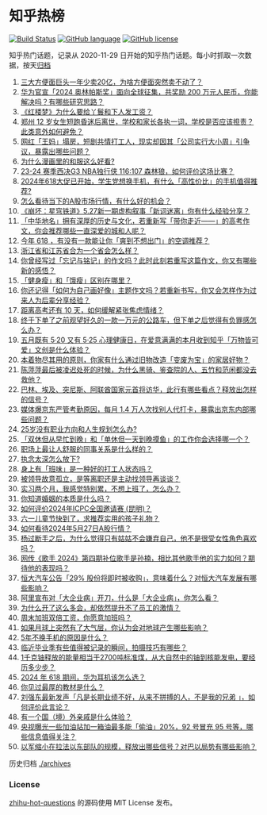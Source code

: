 # 知乎热榜
[![Build Status](https://github.com/ToWeLong/zhihu-hot-questions/workflows/CI/badge.svg)](https://github.com/ToWeLong/zhihu-hot-questions/actions)
[![GitHub language](https://img.shields.io/badge/language-golang-orange.svg)](https://golang.org/)
[![GitHub license](https://img.shields.io/github/license/ToWeLong/zhihu-hot-questions)](https://github.com/ToWeLong/zhihu-hot-questions/blob/main/LICENSE)

知乎热门话题，记录从 2020-11-29 日开始的知乎热门话题。每小时抓取一次数据，按天[归档](./archives)

<!-- BEGIN -->

1. [三大方便面巨头一年少卖20亿，为啥方便面突然卖不动了？](https://www.zhihu.com/question/657212491)
1. [华为官宣「2024 奥林帕斯奖」面向全球征集，共奖励 200 万元人民币，你能解决吗？有哪些研究思路？](https://www.zhihu.com/question/657216824)
1. [《红楼梦》为什么要给丫鬟和下人发工资？](https://www.zhihu.com/question/656735704)
1. [郑州 12 岁女生短跑昏迷后离世，学校和家长各执一词，学校是否应该担责？此类意外如何避免？](https://www.zhihu.com/question/657004114)
1. [网红「王妈」塌房，短剧共情打工人，现实却因其「公司实行大小周」引争议，暴露出哪些问题？](https://www.zhihu.com/question/657224155)
1. [为什么漫画里的和服这么好看?](https://www.zhihu.com/question/362709097)
1. [23-24 赛季西决G3 NBA独行侠 116:107 森林狼，如何评价这场比赛？](https://www.zhihu.com/question/657307824)
1. [2024年618大促已开始，学生党想换手机，有什么「高性价比」的手机值得推荐?](https://www.zhihu.com/question/657310726)
1. [怎么看待当下的A股市场行情，有什么好的机会？](https://www.zhihu.com/question/657264352)
1. [《崩坏：星穹铁道》5.27新一期虚构叙事「新词迷离」你有什么经验分享？](https://www.zhihu.com/question/657301175)
1. [「中华地名」拥有深厚的历史与文化，若重新写「带你走近——」的高考作文，你会推荐哪些一直深爱的城和人呢？](https://www.zhihu.com/question/657234060)
1. [今年 618 ，有没有一款能让你「爽到不想出门」的空调推荐？](https://www.zhihu.com/question/657305253)
1. [浙江省和江苏省合为一个省会怎么样？](https://www.zhihu.com/question/650843984)
1. [你曾经写过「忘记与铭记」的作文吗？此时此刻若重写这篇作文，你又有哪些新的感悟？](https://www.zhihu.com/question/657233738)
1. [「健身瘦」和「饿瘦」区别在哪里？](https://www.zhihu.com/question/657041396)
1. [你还记得「如何为自己画好像」主题作文吗？若重新书写，你又会怎样作为过来人为后辈分享经验？](https://www.zhihu.com/question/657233876)
1. [距离高考还有 10 天，如何缓解紧张焦虑情绪？](https://www.zhihu.com/question/657173745)
1. [终于下单了之前观望好久的一款一万元的公路车，但下单之后觉得有负罪感怎么办？](https://www.zhihu.com/question/656856011)
1. [五月既有 5·20 又有 5·25 心理健康日，在爱意满满的本月收到知乎「万物皆可爱」文创是什么体验？](https://www.zhihu.com/question/656592050)
1. [本着物尽其用的原则，你家有什么通过旧物改造「变废为宝」的家居好物？](https://www.zhihu.com/question/656591492)
1. [陈萍萍最后被凌迟处死的时候，为什么黑骑、鉴查院的人、五竹和范闲都没去救他？](https://www.zhihu.com/question/479320009)
1. [巴林、埃及、突尼斯、阿联酋国家元首将访华，此行有哪些看点？释放出怎样的信号？](https://www.zhihu.com/question/657300970)
1. [媒体爆京东严管考勤原因，每月 1.4 万人次找别人代打卡，暴露出京东内部哪些问题？](https://www.zhihu.com/question/657219931)
1. [25岁没有职业方向和人生规划怎么办?](https://www.zhihu.com/question/656965836)
1. [「双休但从早忙到晚」和「单休但一天到晚摸鱼」的工作你会选择哪一个？](https://www.zhihu.com/question/655947302)
1. [职场上最让人舒服的同事关系是什么样的？](https://www.zhihu.com/question/656392797)
1. [执念太深怎么放下?](https://www.zhihu.com/question/656087996)
1. [身上有「班味」是一种好的打工人状态吗？](https://www.zhihu.com/question/656058458)
1. [被领导故意孤立，是等离职还是主动找领导再谈谈？](https://www.zhihu.com/question/656785797)
1. [实习两个月，我感觉特别累，不想上班了，怎么办？](https://www.zhihu.com/question/656453845)
1. [你知道婚姻的本质是什么吗？](https://www.zhihu.com/question/656517397)
1. [如何评价2024年ICPC全国邀请赛 (昆明)？](https://www.zhihu.com/question/652342182)
1. [六一儿童节快到了，求推荐实用的孩子礼物？](https://www.zhihu.com/question/599247335)
1. [如何看待2024年5月27日A股行情？](https://www.zhihu.com/question/656999786)
1. [杨过断手之后，为什么觉得只有姑姑不会嫌弃自己，他不是很受女性角色喜欢吗？](https://www.zhihu.com/question/657165570)
1. [网传《歌手 2024》第四期补位歌手是孙楠，相比其他歌手他的实力如何？期待他的表现吗？](https://www.zhihu.com/question/657219200)
1. [恒大汽车公告「29% 股份将即时被收购」，意味着什么？对恒大汽车发展有哪些影响？](https://www.zhihu.com/question/657251641)
1. [阿里宣布对「大企业病」开刀，什么是「大企业病」，你怎么看？](https://www.zhihu.com/question/657212624)
1. [为什么开了这么多会，却依然提升不了员工的激情？](https://www.zhihu.com/question/653951784)
1. [周末加班双倍工资，你愿意加班吗？](https://www.zhihu.com/question/656381072)
1. [如果月球上突然有了大气层，你认为会对地球产生哪些影响？](https://www.zhihu.com/question/655739992)
1. [5年不换手机的原因是什么？](https://www.zhihu.com/question/655068408)
1. [临近毕业季有些值得被记录的瞬间，拍摄技巧有哪些？](https://www.zhihu.com/question/657031061)
1. [1千克铀释放的能量相当于2700吨标准煤，从大自然中的铀到核能发电，要经历多少步？](https://www.zhihu.com/question/656593159)
1. [2024 年 618 期间，华为耳机该怎么选？](https://www.zhihu.com/question/657219524)
1. [你见过最厚的教材是什么？](https://www.zhihu.com/question/657222062)
1. [刘强东最新发声「凡是长期业绩不好，从来不拼搏的人，不是我的兄弟 」，如何评价此言论？](https://www.zhihu.com/question/657136289)
1. [有一个国（境）外亲戚是什么体验？](https://www.zhihu.com/question/267512200)
1. [央视曝光一些加油站加一箱油最多能「偷油」20%，92 号冒充 95 号等，哪些信息值得关注？](https://www.zhihu.com/question/657213642)
1. [以军缩小在拉法以东部队的规模，释放出哪些信号？对巴以局势有哪些影响？](https://www.zhihu.com/question/657234387)

<!-- END -->

历史归档 [./archives](./archives)


### License
[zhihu-hot-questions](https://github.com/towelong/zhihu-hot-questions) 的源码使用 MIT License 发布。